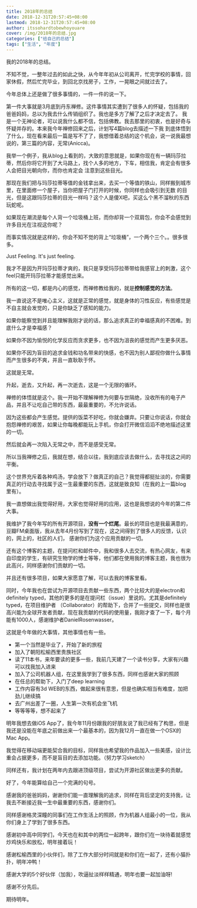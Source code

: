 ```yaml
---
title: 2018年的总结
date: 2018-12-31T20:57:45+08:00
lastmod: 2018-12-31T20:57:45+08:00
author: itssohardtobewhoyouare
cover: /img/2018年的总结.jpg
categories: ["给自己的总结"]
tags: ["生活", "年度"]
---
```


我的2018年的总结。

<!--more-->

不知不觉，一整年过去的如此之快，从今年年初从公司离开，忙完学校的事情，回家休假，然后忙完毕业，到回北京找房子，工作，一晃眼之间就过去了。

今年总体上还是做了很多事情的，一件一件的说一下。

第一件大事就是3月底到丹东禅修。这件事情其实遭到了很多人的怀疑，包括我的爸爸妈妈，总以为我去什么传销组织了。我也是多方了解了之后才决定去了。
我是一个无神论者，可以说我什么都不信，包括佛教。我去那里的初衷，也是好奇与怀疑并存的。本来我今年禅修回来之后，计划写4篇blog去描述一下我
到底体悟到了什么，现在看来最后一篇是写不了了，我想借着总结的这个机会，说一说我最想说的，第三篇的内容，无常(Anicca)。

我举一个例子，我从blog上看到的，大致的意思就是，如果你现在有一辆玛莎拉蒂，然后你将它开到了大马路上，找个人多的地方，下车，相信我，肯定会有很多人会把目光朝向你，而你也肯定会
注意到这些目光。

那现在我们把与玛莎拉蒂等值的金钱拿出来，去买一个等值的铁山，同样搬到城市里，在里面修一个屋子，当你把屋子门打开的时候，你同样也会吸引到无数
的目光，但是这跟玛莎拉蒂的目光一样吗？这个人是傻X吧，买这么个黑不溜秋的东西玩蛇呢。

如果现在潮流是每个人背一个垃圾桶上班，而你却背一个双肩包，你会不会感觉到许多目光在注视这你呢？

而事实情况就是这样的，你会不知不觉的背上“垃圾桶”，一个两个三个。。很多很多。

Just Feeling. It's just feeling.

我才不是因为开玛莎拉蒂才爽的，我只是享受玛莎拉蒂带给我感官上的刺激，这个feel只能开玛莎拉蒂才能感觉出来。

所有的这一切，都是内心的感觉，而禅修教给我的，就是**控制感觉的方法**。

我一直说这不是唯心主义，这就是正常的感觉，就是身体的习性反应，有些感觉是不自主就会发觉的，只是你缺乏了感知的能力。

如果你能察觉到并且能理解我刚才说的话，那么追求真正的幸福感真的不困难。到底什么才是幸福感？

如果你不因为愉悦的化学反应而贪求更多，也不因为沮丧的感觉而产生更多厌恶。

如果你不因为盲目的追求金钱和功名带来的快感，也不因为别人鄙视你做什么事情而产生很多的不爽，并且一直耿耿于怀。

这就是无常。

升起，逝去，又升起，再一次逝去，这是一个无限的循环。

禅修的体悟就是这个。我一开始不理解禅修为何要与世隔绝，没收所有的电子产品，并且不让吃自己带的东西，最最重要的，不允许说话。

因为这些都会产生感觉。提供的饭菜不好吃，你就会嫌弃。只要让你说话，你就会抱怨禅修的艰苦，如果让你每晚都能玩上手机，你会打开微信滔滔不绝地描述这里的一切。

然后就会再一次陷入无常之中，而不是感受无常。

所以当我禅修之后，我就在想，结合以往，我到底应该去做什么，去寻找这之间的平衡。

这个世界充斥着各种鸡汤，学会放下？做真正的自己？我觉得都挺扯淡的，你需要真正的行动去寻找属于这一生最重要的东西，这就是致良知（在我的上一篇blog里有）。

我一直想做出我觉得好用，大家也觉得好用的应用，这也是我想说的今年的第二件大事。

我维护了我今年写的所有开源项目，**没有一个烂尾**。最长的项目也是我最满意的，豆瓣FM桌面版，我从去年4月份写到了现在，这之间得到了很多人的反馈，认识的，网上的，社区的人们，
感谢你们为这个应用贡献的一切。

还有这个博客的主题，在提问栏和邮件中，我和很多人去交流，有热心网友，有来自印度的学生，有研究生物学的博士等等，他们都在使用我的博客主题，我也很为此高兴，同样感谢你们贡献的一切。

并且还有很多项目，如果大家愿意了解，可以去我的博客里看。

同时，今年我也在尝试为开源项目去贡献一些东西，两个比较大的是electron和definitely typed，其他的更多的是在提问栏（issue）里说的。尤其是definitely typed，在项目维护者
（Collaborator）的帮助下，合并了一些提交，同样也是很高兴能为全球开发者贡献，现在我贡献的代码的使用量，我刚才查了一下，每个月能有1000人，感谢维护者DanielRosenwasser。

这就是今年做的大事情，其他事情也有一些。

- 第一个当然是毕业了，开始了新的旅程
- 加入了朝阳松榆西里贵族社区
- 读了11本书，来年要读的更多一些，我前几天建了一个读书分享，大家有兴趣可以找我加入进来
- 加入了公司机器人组，在这里我学到了很多东西，同样也感谢大家的照顾
- 在任总的帮助下，入门了deep learning
- 工作内容有3d WEB的东西，做起来很有意思，但是也确实相当有难度，加把劲儿继续搞
- 去广州出差了一圈，人生第一次有机会坐飞机
- 等等等等，想不起来了

明年我想去做iOS App了，我今年11月份跟我的好朋友说了我已经有了构思，但是我还是没能在年底之前做出来一个最基本的，因为我12月一直在做一个OSX的Mac App。

我觉得在移动端更能契合我的目标，同样我也希望我的作品加入一些美感，设计比重会占据更多，而不是盲目的去添加功能。（努力学习sketch）

同样还有，我计划在两年内去跟进顶级项目，尝试为开源社区做出更多的贡献。

好了，今年能算给自己一个完满的句号。

感谢我的爸爸妈妈，谢谢你们能一直理解我的追求，同样在背后坚定的支持我，让我去不断接近我一生中最重要的东西，感谢你们。

同样感谢格灵深瞳的同事们在工作生活上的照顾，作为机器人组最小的一位，我从你们身上了学到了很多东西。

感谢初中高中同学们，今天也在和其中的两位一起跨年，跟你们在一块待着就感觉炒鸡快乐和放松，明年接着玩！

感谢松榆西里的小伙伴们，除了工作大部分时间就是和你们在一起了，还有小猫扑扑，明年冲鸭！

感谢大学的5个好伙伴（加我），吹逼扯淡样样精通，明年也要一起加油呀!

感谢不分先后。

期待明年。
